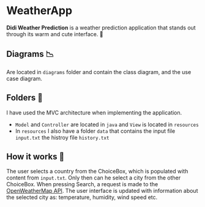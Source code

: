 # WeatherApp

**Didi Weather Prediction** is a weather prediction application that 
stands out through its warm and cute interface. 🧁

## Diagrams 📉

Are located in `diagrams` folder and contain the class diagram, and the use case diagram.

## Folders 📁

I have used the MVC architecture when implementing the application.
- `Model` and `Controller` are located in `java` and `View` is located in `resources`
- In `resources` I also have a folder `data` that contains the input file `input.txt` 
the histroy file `history.txt`

## How it works 🧝

The user selects a country from the ChoiceBox, which is populated with content from `input.txt`.
Only then can he select a city from the other ChoiceBox. When pressing Search, a request is made
to the [OpenWeatherMap API](https://openweathermap.org/). The user interface is updated with 
information about the selected city as: temperature, humidity, wind speed etc.

